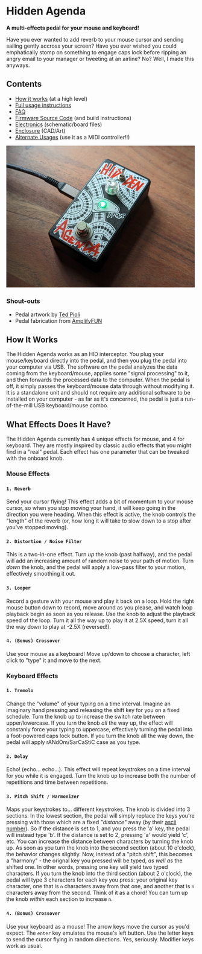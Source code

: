 # Hidden Agenda
 **A multi-effects pedal for your mouse and keyboard!**

 Have you ever wanted to add reverb to your mouse cursor and sending sailing gently accross your screen? Have you ever wished you could emphatically stomp on something to engage caps lock before ripping an angry email to your manager or tweeting at an airline? No? Well, I made this anyways.

 ## Contents
 * [How it works](#how-it-works) (at a high level)
 * [Full usage instructions](.docs/usage/)
 * [FAQ](.docs/faq/)
 * [Firmware Source Code](firmware/) (and build instructions)
 * [Electronics](hardware/) (schematic/board files)
 * [Enclosure](enclosure/) (CAD/Art)
 * [Alternate Usages](./circuitpython/) (use it as a MIDI controller!!)

 [<img src=".docs/hidden_agenda_header.jpg" width="500"/>](.docs/hidden_agenda_header.jpg)

 ### Shout-outs
 * Pedal artwork by [Ted Pioli](https://www.tedp.io/)
 * Pedal fabrication from [AmplifyFUN](https://amplifyfun.com/)

 ## How It Works

 The Hidden Agenda works as an HID interceptor. You plug your mouse/keyboard directly into the pedal, and then you plug the pedal into your computer via USB. The software on the pedal analyzes the data coming from the keyboard/mouse, applies some "signal processing" to it, and then forwards the processed data to the computer. When the pedal is off, it simply passes the keyboard/mouse data through without modifying it. It is a standalone unit and should not require any additional software to be installed on your computer - as far as it's concerned, the pedal is just a run-of-the-mill USB keyboard/mouse combo.

 ## What Effects Does It Have?

 The Hidden Agenda currently has 4 unique effects for mouse, and 4 for keyboard. They are mostly inspired by classic audio effects that you might find in a "real" pedal. Each effect has one parameter that can be tweaked with the onboard knob.

 ### Mouse Effects
 #### `1. Reverb`
 Send your cursor flying! This effect adds a bit of momentum to your mouse cursor, so when you stop moving your hand, it will keep going in the direction you were heading. When this effect is active, the knob controls the "length" of the reverb (or, how long it will take to slow down to a stop after you've stopped moving).

 #### `2. Distortion / Noise Filter`
 This is a two-in-one effect. Turn _up_ the knob (past halfway), and the pedal will add an increasing amount of random noise to your path of motion. Turn _down_ the knob, and the pedal will apply a low-pass filter to your motion, effectively smoothing it out. 

 #### `3. Looper`
 Record a gesture with your mouse and play it back on a loop. Hold the right mouse button down to record, move around as you please, and watch loop playback begin as soon as you release. Use the knob to adjust the playback speed of the loop. Turn it all the way up to play it at 2.5X speed, turn it all the way down to play at -2.5X (reversed!).

 #### `4. (Bonus) Crossover`
 Use your mouse as a keyboard! Move up/down to choose a character, left click to "type" it and move to the next.

 ### Keyboard Effects
 #### `1. Tremolo`
 Change the "volume" of your typing on a time interval. Imagine an imaginary hand pressing and releasing the shift key for you on a fixed schedule. Turn the knob up to increase the switch rate between upper/lowercase. If you turn the knob _all_ the way up, the effect will constanly force your typing to uppercase, effectively turning the pedal into a foot-powered caps lock button. If you turn the knob all the way down, the pedal will apply rANdOm/SarCaStiC case as you type.

 #### `2. Delay`
 Echo! (echo... echo...). This effect will repeat keystrokes on a time interval for you while it is engaged. Turn the knob up to increase both the number of repetitions and time between repetitions.

 #### `3. Pitch Shift / Harmonizer`
 Maps your keystrokes to... different keystrokes. The knob is divided into 3 sections. In the lowest section, the pedal will simply replace the keys you're pressing with those which are a fixed _"distance"_ away (by their [ascii number](https://www.asciitable.com/)). So if the distance is set to 1, and you press the 'a' key, the pedal will instead type 'b'. If the distance is set to 2, pressing 'a' would yield 'c', etc. You can increase the distance between characters by turning the knob up. As soon as you turn the knob into the second section (about 10 o'clock), the behavior changes slightly. Now, instead of a "pitch shift", this becomes a "harmony" - the orignal key you pressed will be typed, _as well as_ the shifted one. In other words, pressing one key will yield two typed characters. If you turn the knob into the third section (about 2 o'clock), the pedal will type 3 characters for each key you press: your original key character, one that is `n` characters away from that one, and another that is `n` characters away from the second. Think of it as a chord! You can turn up the knob _within_ each section to increase `n`.

 #### `4. (Bonus) Crossover`
 Use your keyboard as a mouse! The arrow keys move the cursor as you'd expect. The `enter` key emulates the mouse's left button. Use the letter keys to send the cursor flying in random directions. Yes, seriously. Modifier keys work as usual.